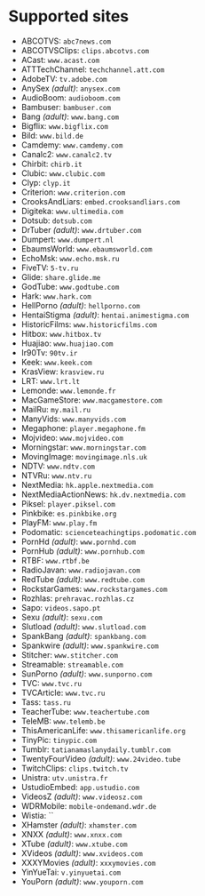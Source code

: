 Supported sites
===============

 * ABCOTVS: `abc7news.com`
 * ABCOTVSClips: `clips.abcotvs.com`
 * ACast: `www.acast.com`
 * ATTTechChannel: `techchannel.att.com`
 * AdobeTV: `tv.adobe.com`
 * AnySex _(adult)_: `anysex.com`
 * AudioBoom: `audioboom.com`
 * Bambuser: `bambuser.com`
 * Bang _(adult)_: `www.bang.com`
 * Bigflix: `www.bigflix.com`
 * Bild: `www.bild.de`
 * Camdemy: `www.camdemy.com`
 * Canalc2: `www.canalc2.tv`
 * Chirbit: `chirb.it`
 * Clubic: `www.clubic.com`
 * Clyp: `clyp.it`
 * Criterion: `www.criterion.com`
 * CrooksAndLiars: `embed.crooksandliars.com`
 * Digiteka: `www.ultimedia.com`
 * Dotsub: `dotsub.com`
 * DrTuber _(adult)_: `www.drtuber.com`
 * Dumpert: `www.dumpert.nl`
 * EbaumsWorld: `www.ebaumsworld.com`
 * EchoMsk: `www.echo.msk.ru`
 * FiveTV: `5-tv.ru`
 * Glide: `share.glide.me`
 * GodTube: `www.godtube.com`
 * Hark: `www.hark.com`
 * HellPorno _(adult)_: `hellporno.com`
 * HentaiStigma _(adult)_: `hentai.animestigma.com`
 * HistoricFilms: `www.historicfilms.com`
 * Hitbox: `www.hitbox.tv`
 * Huajiao: `www.huajiao.com`
 * Ir90Tv: `90tv.ir`
 * Keek: `www.keek.com`
 * KrasView: `krasview.ru`
 * LRT: `www.lrt.lt`
 * Lemonde: `www.lemonde.fr`
 * MacGameStore: `www.macgamestore.com`
 * MailRu: `my.mail.ru`
 * ManyVids: `www.manyvids.com`
 * Megaphone: `player.megaphone.fm`
 * Mojvideo: `www.mojvideo.com`
 * Morningstar: `www.morningstar.com`
 * MovingImage: `movingimage.nls.uk`
 * NDTV: `www.ndtv.com`
 * NTVRu: `www.ntv.ru`
 * NextMedia: `hk.apple.nextmedia.com`
 * NextMediaActionNews: `hk.dv.nextmedia.com`
 * Piksel: `player.piksel.com`
 * Pinkbike: `es.pinkbike.org`
 * PlayFM: `www.play.fm`
 * Podomatic: `scienceteachingtips.podomatic.com`
 * PornHd _(adult)_: `www.pornhd.com`
 * PornHub _(adult)_: `www.pornhub.com`
 * RTBF: `www.rtbf.be`
 * RadioJavan: `www.radiojavan.com`
 * RedTube _(adult)_: `www.redtube.com`
 * RockstarGames: `www.rockstargames.com`
 * Rozhlas: `prehravac.rozhlas.cz`
 * Sapo: `videos.sapo.pt`
 * Sexu _(adult)_: `sexu.com`
 * Slutload _(adult)_: `www.slutload.com`
 * SpankBang _(adult)_: `spankbang.com`
 * Spankwire _(adult)_: `www.spankwire.com`
 * Stitcher: `www.stitcher.com`
 * Streamable: `streamable.com`
 * SunPorno _(adult)_: `www.sunporno.com`
 * TVC: `www.tvc.ru`
 * TVCArticle: `www.tvc.ru`
 * Tass: `tass.ru`
 * TeacherTube: `www.teachertube.com`
 * TeleMB: `www.telemb.be`
 * ThisAmericanLife: `www.thisamericanlife.org`
 * TinyPic: `tinypic.com`
 * Tumblr: `tatianamaslanydaily.tumblr.com`
 * TwentyFourVideo _(adult)_: `www.24video.tube`
 * TwitchClips: `clips.twitch.tv`
 * Unistra: `utv.unistra.fr`
 * UstudioEmbed: `app.ustudio.com`
 * VideosZ _(adult)_: `www.videosz.com`
 * WDRMobile: `mobile-ondemand.wdr.de`
 * Wistia: ``
 * XHamster _(adult)_: `xhamster.com`
 * XNXX _(adult)_: `www.xnxx.com`
 * XTube _(adult)_: `www.xtube.com`
 * XVideos _(adult)_: `www.xvideos.com`
 * XXXYMovies _(adult)_: `xxxymovies.com`
 * YinYueTai: `v.yinyuetai.com`
 * YouPorn _(adult)_: `www.youporn.com`